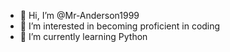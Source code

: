 - 👋 Hi, I’m @Mr-Anderson1999
- 👀 I’m interested in becoming proficient in coding
- 🌱 I’m currently learning Python


<!---
Mr-Anderson1999/Mr-Anderson1999 is a ✨ special ✨ repository because its `README.md` (this file) appears on your GitHub profile.
You can click the Preview link to take a look at your changes.
--->
